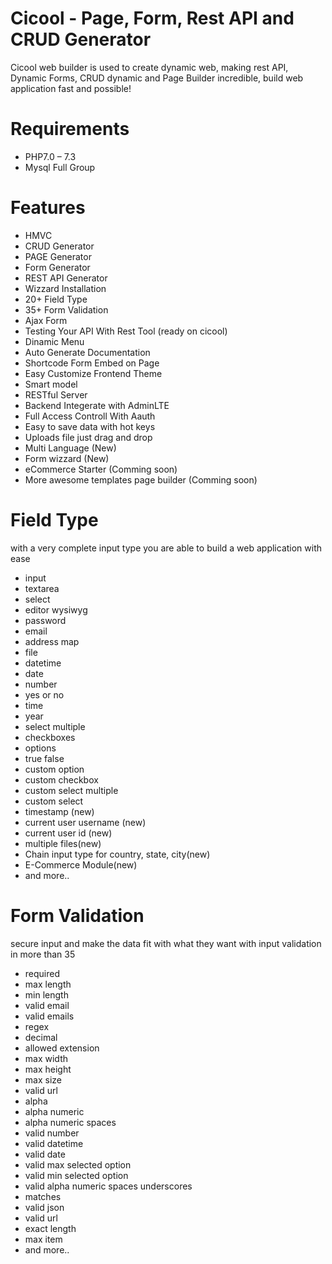 # Cicool - Page, Form, Rest API and CRUD Generator
Cicool web builder is used to create dynamic web, making rest API, Dynamic Forms, CRUD dynamic and Page Builder incredible, build web application fast and possible!

# Requirements
- PHP7.0 – 7.3
- Mysql Full Group

# Features
- HMVC
- CRUD Generator
- PAGE Generator
- Form Generator
- REST API Generator
- Wizzard Installation
- 20+ Field Type
- 35+ Form Validation
- Ajax Form
- Testing Your API With Rest Tool (ready on cicool)
- Dinamic Menu
- Auto Generate Documentation
- Shortcode Form Embed on Page
- Easy Customize Frontend Theme
- Smart model
- RESTful Server
- Backend Integerate with AdminLTE
- Full Access Controll With Aauth
- Easy to save data with hot keys
- Uploads file just drag and drop
- Multi Language (New)
- Form wizzard (New)
- eCommerce Starter (Comming soon)
- More awesome templates page builder (Comming soon)

# Field Type
with a very complete input type you are able to build a web application with ease
- input
- textarea
- select
- editor wysiwyg
- password
- email
- address map
- file
- datetime
- date
- number
- yes or no
- time
- year
- select multiple
- checkboxes
- options
- true false
- custom option
- custom checkbox
- custom select multiple
- custom select
- timestamp (new)
- current user username (new)
- current user id (new)
- multiple files(new)
- Chain input type for country, state, city(new)
- E-Commerce Module(new)
- and more..

# Form Validation
secure input and make the data fit with what they want with input validation in more than 35
- required
- max length
- min length
- valid email
- valid emails
- regex
- decimal
- allowed extension
- max width
- max height
- max size
- valid url
- alpha
- alpha numeric
- alpha numeric spaces
- valid number
- valid datetime
- valid date
- valid max selected option
- valid min selected option
- valid alpha numeric spaces underscores
- matches
- valid json
- valid url
- exact length
- max item
- and more..
